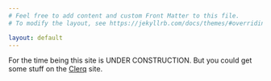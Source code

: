```yaml
---
# Feel free to add content and custom Front Matter to this file.
# To modify the layout, see https://jekyllrb.com/docs/themes/#overriding-theme-defaults

layout: default
---
```


For the time being this site is UNDER CONSTRUCTION. But you could get some stuff on the [Clerq](https://nvoynov.github.io/clerq/) site.
